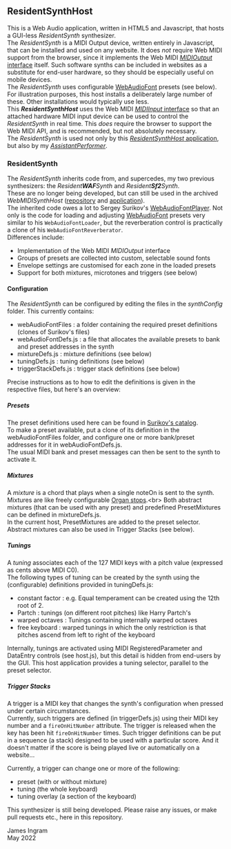 ## ResidentSynthHost
This is a Web Audio application, written in HTML5 and Javascript, that hosts a GUI-less _ResidentSynth_ synthesizer.<br />
The _ResidentSynth_ is a MIDI Output device, written entirely in Javascript, that can be installed and used on any website. It does _not_ require Web MIDI support from the browser, since it implements the Web MIDI [_MIDIOutput_ interface](https://www.w3.org/TR/webmidi/#midioutput-interface) itself. Such software synths can be included in websites as a substitute for end-user hardware, so they should be especially useful on mobile devices.<br />
The _ResidentSynth_ uses configurable [WebAudioFont](https://github.com/surikov/webaudiofont) presets (see below). For illustration purposes, this host installs a deliberately large number of these. Other installations would typically use less.<br />
This _**ResidentSynthHost**_ uses the Web MIDI [_MIDIInput_ interface](https://www.w3.org/TR/webmidi/#midiinput-interface) so that an attached hardware MIDI input device can be used to control the _ResidentSynth_ in real time. This _does_ require the browser to support the Web MIDI API, and is recommended, but not absolutely necessary.<br />
The _ResidentSynth_ is used not only by this [_ResidentSynthHost_ application](https://james-ingram-act-two.de/open-source/ResidentSynthHost/host.html), but also by my [_AssistantPerformer_](https://james-ingram-act-two.de/open-source/assistantPerformer/assistantPerformer.html).

### ResidentSynth
The _ResidentSynth_ inherits code from, and supercedes, my two previous synthesizers: the _Resident**WAF**Synth_ and _Resident**Sf2**Synth_.<br />
These are no longer being developed, but can still be used in the archived _WebMIDISynthHost_ ([repository](https://github.com/notator/WebMIDISynthHost) and [application](https://james-ingram-act-two.de/open-source/WebMIDISynthHost/host.html)).<br />
The inherited code owes a lot to Sergey Surikov's [WebAudioFontPlayer](https://surikov.github.io/webaudiofont/npm/dist/WebAudioFontPlayer.js). Not only is the code for loading and adjusting [WebAudioFont](https://github.com/surikov/webaudiofont) presets very similar to his `WebAudioFontLoader`, but the reverberation control is practically a clone of his `WebAudioFontReverberator`.<br />
Differences include:
- Implementation of the Web MIDI _MIDIOutput_ interface
- Groups of presets are collected into custom, selectable sound fonts 
- Envelope settings are customised for each zone in the loaded presets
- Support for both mixtures, microtones and triggers (see below)

#### Configuration
The _ResidentSynth_ can be configured by editing the files in the _synthConfig_ folder. This currently contains:<br />
- webAudioFontFiles : a folder containing the required preset definitions (clones of Surikov's files)
- webAudioFontDefs.js : a file that allocates the available presets to bank and preset addresses in the synth
- mixtureDefs.js : mixture definitions (see below)
- tuningDefs.js : tuning definitions (see below)
- triggerStackDefs.js : trigger stack definitions (see below)<br />

Precise instructions as to how to edit the definitions is given in the respective files, but here's an overview:
##### Presets
The preset definitions used here can be found in [Surikov's catalog](https://github.com/surikov/webaudiofont#catalog-of-instruments).<br />
To make a preset available, put a clone of its definition in the webAudioFontFiles folder, and configure one or more bank/preset addresses for it in webAudioFontDefs.js.<br />
The usual MIDI bank and preset messages can then be sent to the synth to activate it.
##### Mixtures
A _mixture_ is a chord that plays when a single noteOn is sent to the synth. Mixtures are like freely configurable [Organ stops](https://en.wikipedia.org/wiki/Mixture_(organ_stop)).<br>
Both abstract mixtures (that can be used with any preset) and predefined PresetMixtures can be defined in mixtureDefs.js.<br />
In the current host, PresetMixtures are added to the preset selector. Abstract mixtures can also be used in Trigger Stacks (see below).
##### Tunings
A _tuning_ associates each of the 127 MIDI keys with a pitch value (expressed as cents above MIDI C0).<br />
The following types of tuning can be created by the synth using the (configurable) definitions provided in tuningDefs.js: 
- constant factor : e.g. Equal temperament can be created using the 12th root of 2.
- Partch : tunings (on different root pitches) like Harry Partch's
- warped octaves : Tunings containing internally warped octaves
- free keyboard : warped tunings in which the only restriction is that pitches ascend from left to right of the keyboard

Internally, tunings are activated using MIDI RegisteredParameter and DataEntry controls (see host.js), but this detail is hidden from end-users by the GUI.
This host application provides a tuning selector, parallel to the preset selector.  

##### Trigger Stacks
A trigger is a MIDI key that changes the synth's configuration when pressed under certain circumstances.<br />
Currently, such triggers are defined (in triggerDefs.js) using their MIDI key number and a `fireOnHitNumber` attribute. The trigger is released when the key has been hit `fireOnHitNumber` times. Such trigger definitions can be put in a sequence (a stack) designed to be used with a particular score. And it doesn't matter if the score is being played live or automatically on a website...<br />

Currently, a trigger can change one or more of the following:
- preset (with or without mixture)
- tuning (the whole keyboard)
- tuning overlay (a section of the keyboard)

This synthesizer is still being developed. Please raise any issues, or make pull requests etc., here in this repository.<br />

James Ingram<br />
May 2022<br />


